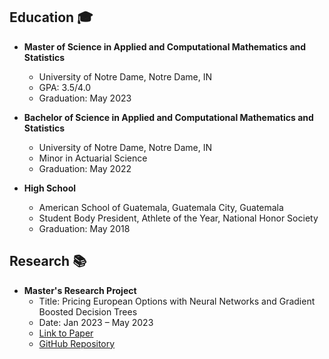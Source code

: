 ## Education 🎓

- **Master of Science in Applied and Computational Mathematics and Statistics**
  - University of Notre Dame, Notre Dame, IN
  - GPA: 3.5/4.0
  - Graduation: May 2023

- **Bachelor of Science in Applied and Computational Mathematics and Statistics**
  - University of Notre Dame, Notre Dame, IN
  - Minor in Actuarial Science
  - Graduation: May 2022

- **High School**
  - American School of Guatemala, Guatemala City, Guatemala
  - Student Body President, Athlete of the Year, National Honor Society
  - Graduation: May 2018

## Research 📚

- **Master's Research Project**
  - Title: Pricing European Options with Neural Networks and Gradient Boosted Decision Trees
  - Date: Jan 2023 – May 2023
  - [Link to Paper]([https://arxiv.org/submit/4984648/view](https://arxiv.org/abs/2307.00476))
  - [GitHub Repository]([https://github.com/juan-esteban-berger/research-project](https://github.com/juan-esteban-berger/Options_Pricing_AutoML_TensorFlow_XGBoost)https://github.com/juan-esteban-berger/Options_Pricing_AutoML_TensorFlow_XGBoost)

